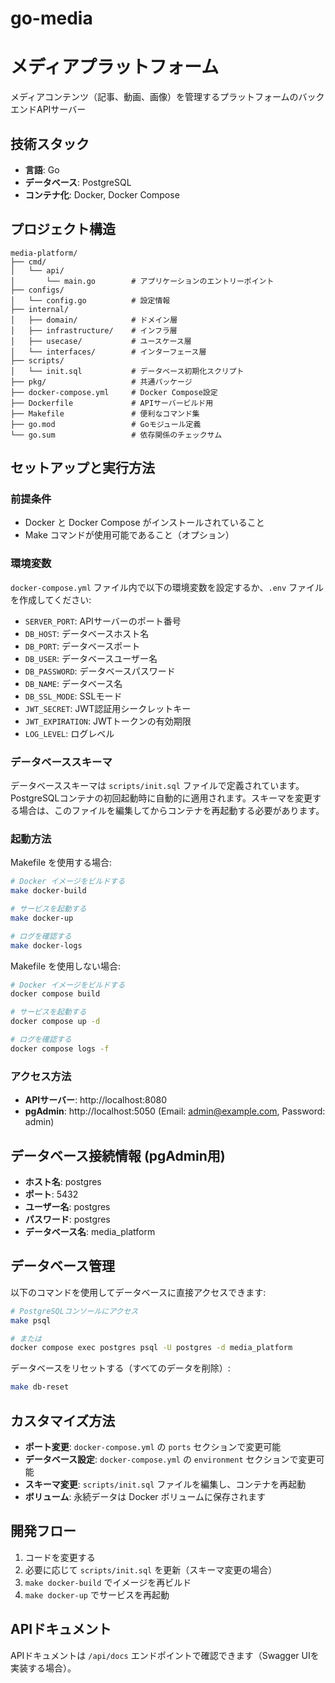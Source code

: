 # go-media
# メディアプラットフォーム

メディアコンテンツ（記事、動画、画像）を管理するプラットフォームのバックエンドAPIサーバー

## 技術スタック

- **言語**: Go
- **データベース**: PostgreSQL
- **コンテナ化**: Docker, Docker Compose

## プロジェクト構造

```
media-platform/
├── cmd/
│   └── api/
│       └── main.go        # アプリケーションのエントリーポイント
├── configs/
│   └── config.go          # 設定情報
├── internal/
│   ├── domain/            # ドメイン層
│   ├── infrastructure/    # インフラ層
│   ├── usecase/           # ユースケース層
│   └── interfaces/        # インターフェース層
├── scripts/
│   └── init.sql           # データベース初期化スクリプト
├── pkg/                   # 共通パッケージ
├── docker-compose.yml     # Docker Compose設定
├── Dockerfile             # APIサーバービルド用
├── Makefile               # 便利なコマンド集
├── go.mod                 # Goモジュール定義
└── go.sum                 # 依存関係のチェックサム
```

## セットアップと実行方法

### 前提条件

- Docker と Docker Compose がインストールされていること
- Make コマンドが使用可能であること（オプション）

### 環境変数

`docker-compose.yml` ファイル内で以下の環境変数を設定するか、`.env` ファイルを作成してください:

- `SERVER_PORT`: APIサーバーのポート番号
- `DB_HOST`: データベースホスト名
- `DB_PORT`: データベースポート
- `DB_USER`: データベースユーザー名
- `DB_PASSWORD`: データベースパスワード
- `DB_NAME`: データベース名
- `DB_SSL_MODE`: SSLモード
- `JWT_SECRET`: JWT認証用シークレットキー
- `JWT_EXPIRATION`: JWTトークンの有効期限
- `LOG_LEVEL`: ログレベル

### データベーススキーマ

データベーススキーマは `scripts/init.sql` ファイルで定義されています。PostgreSQLコンテナの初回起動時に自動的に適用されます。スキーマを変更する場合は、このファイルを編集してからコンテナを再起動する必要があります。

### 起動方法

Makefile を使用する場合:

```bash
# Docker イメージをビルドする
make docker-build

# サービスを起動する
make docker-up

# ログを確認する
make docker-logs
```

Makefile を使用しない場合:

```bash
# Docker イメージをビルドする
docker compose build

# サービスを起動する
docker compose up -d

# ログを確認する
docker compose logs -f
```

### アクセス方法

- **APIサーバー**: http://localhost:8080
- **pgAdmin**: http://localhost:5050 (Email: admin@example.com, Password: admin)

## データベース接続情報 (pgAdmin用)

- **ホスト名**: postgres
- **ポート**: 5432
- **ユーザー名**: postgres
- **パスワード**: postgres
- **データベース名**: media_platform

## データベース管理

以下のコマンドを使用してデータベースに直接アクセスできます:

```bash
# PostgreSQLコンソールにアクセス
make psql

# または
docker compose exec postgres psql -U postgres -d media_platform
```

データベースをリセットする（すべてのデータを削除）:

```bash
make db-reset
```

## カスタマイズ方法

- **ポート変更**: `docker-compose.yml` の `ports` セクションで変更可能
- **データベース設定**: `docker-compose.yml` の `environment` セクションで変更可能
- **スキーマ変更**: `scripts/init.sql` ファイルを編集し、コンテナを再起動
- **ボリューム**: 永続データは Docker ボリュームに保存されます

## 開発フロー

1. コードを変更する
2. 必要に応じて `scripts/init.sql` を更新（スキーマ変更の場合）
3. `make docker-build` でイメージを再ビルド
4. `make docker-up` でサービスを再起動

## APIドキュメント

APIドキュメントは `/api/docs` エンドポイントで確認できます（Swagger UIを実装する場合）。
